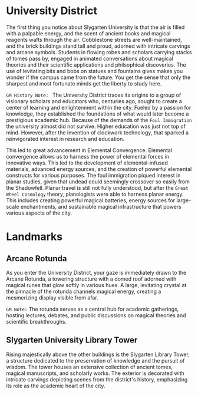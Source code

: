 # University District

The first thing you notice about Slygarten University is that the air is filled with a palpable energy, and the scent of ancient books and magical reagents wafts through the air. Cobblestone streets are well-maintained, and the brick buildings stand tall and proud, adorned with intricate carvings and arcane symbols. Students in flowing robes and scholars carrying stacks of tomes pass by, engaged in animated conversations about magical theories and their scientific applications and philsophical discoveries. The use of levitating bits and bobs on statues and fountains gives makes you wonder if the campus came from the future. You get the sense that only the sharpest and most fortunate minds get the liberty to study here.

`GM History Note: ` The University District traces its origins to a group of visionary scholars and educators who, centuries ago, sought to create a center of learning and enlightenment within the city. Fueled by a passion for knowledge, they established the foundations of what would later become a prestigious academic hub. Because of the demands of the `Foul Immigration` the university almost did not survive. Higher education was just not top of mind. However, after the invention of clockwork technology, that sparked a reinvigorated interest in research and education.

This led to great advancement in Elemental Convergence. Elemental convergence allows us to harness the power of elemental forces in innovative ways. This led to the development of elemental-infused materials, advanced energy sources, and the creation of powerful elemental constructs for various purposes. The foul immigration piqued interest in planar studies, given that undead could seemingly crossover so easily from the Shadowfell. Planar travel is still not fully understood, but after the `Great Wheel Cosmology` theory, planologists were able to harness planar energy. This includes creating powerful magical batteries, energy sources for large-scale enchantments, and sustainable magical infrastructure that powers various aspects of the city.

# Landmarks

## Arcane Rotunda

As you enter the University District, your gaze is immediately drawn to the Arcane Rotunda, a towering structure with a domed roof adorned with magical runes that glow softly in various hues. A large, levitating crystal at the pinnacle of the rotunda channels magical energy, creating a mesmerizing display visible from afar.

`GM Note:` The rotunda serves as a central hub for academic gatherings, hosting lectures, debates, and public discussions on magical theories and scientific breakthroughs.

## Slygarten University Library Tower

Rising majestically above the other buildings is the Slygarten Library Tower, a structure dedicated to the preservation of knowledge and the pursuit of wisdom. The tower houses an extensive collection of ancient tomes, magical manuscripts, and scholarly works. The exterior is decorated with intricate carvings depicting scenes from the district's history, emphasizing its role as the academic heart of the city.